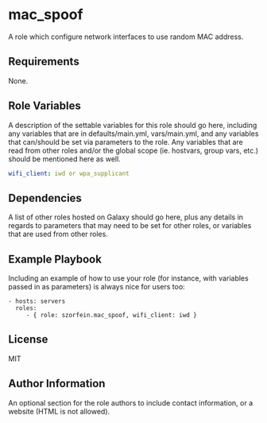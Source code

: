 mac_spoof
=========

A role which configure network interfaces to use random MAC address.

Requirements
------------

None.

Role Variables
--------------

A description of the settable variables for this role should go here, including any variables that are in defaults/main.yml, vars/main.yml, and any variables that can/should be set via parameters to the role. Any variables that are read from other roles and/or the global scope (ie. hostvars, group vars, etc.) should be mentioned here as well.

```yml
wifi_client: iwd or wpa_supplicant
```
Dependencies
------------

A list of other roles hosted on Galaxy should go here, plus any details in regards to parameters that may need to be set for other roles, or variables that are used from other roles.

Example Playbook
----------------

Including an example of how to use your role (for instance, with variables passed in as parameters) is always nice for users too:

    - hosts: servers
      roles:
         - { role: szorfein.mac_spoof, wifi_client: iwd }

License
-------

MIT

Author Information
------------------

An optional section for the role authors to include contact information, or a website (HTML is not allowed).

